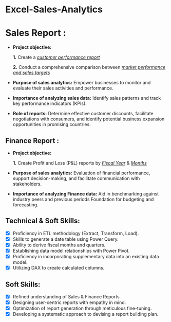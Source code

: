 # Excel-Sales-Analytics

# Sales Report :


- **Project objective:**
  
    **1.** Create a _[customer performance report](https://github.com/HarshadaSathe/Excel-Sales-Analytics/blob/main/Customer%20Performance%20Report.pdf)_ 

    **2.** Conduct a comprehensive comparison between _[market performance and sales targets](https://github.com/HarshadaSathe/Excel-Sales-Analytics/blob/main/Market%20Performance%20vs%20Target%20Report.pdf)_

- **Purpose of sales analytics:** Empower businesses to monitor and evaluate their sales activities and performance.

- **Importance of analyzing sales data:** Identify sales patterns and track key performance indicators (KPIs).

- **Role of reports:** Determine effective customer discounts, facilitate negotiations with consumers, and identify potential business expansion opportunities in promising countries.


## Finance Report :

- **Project objective:** 

    **1.** Create Profit and Loss (P&L) reports by _[Fiscal Year](https://github.com/HarshadaSathe/Excel-Sales-Analytics/blob/main/P%26L%20Statement%20by%20Fiscal%20Year.pdf)_ & _[Months](https://github.com/HarshadaSathe/Excel-Sales-Analytics/blob/main/P%26L%20Statement%20by%20Months.pdf)_ 

 
- **Purpose of sales analytics:** Evaluation of financial performance, support decision-making, and facilitate communication with stakeholders.

- **Importance of analyzing Finance data:** Aid in benchmarking against industry peers and previous periods Foundation for budgeting and forecasting.



## Technical & Soft Skills:
- [x]	Proficiency in ETL methodology (Extract, Transform, Load).
- [x]	Skills to generate a date table using Power Query.
- [x]	Ability to derive fiscal months and quarters.
- [x]	Establishing data model relationships with Power Pivot.
- [x]	Proficiency in incorporating supplementary data into an existing data model.
- [x]	Utilizing DAX to create calculated columns.

## Soft Skills:
- [x]	Refined understanding of Sales & Finance Reports
- [x]	Designing user-centric reports with empathy in mind.
- [x]	Optimization of report generation through meticulous fine-tuning.
- [x]	Developing a systematic approach to devising a report building plan.
